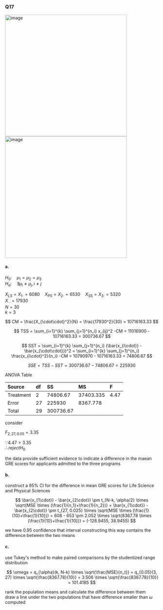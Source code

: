 ### Q17
<img width="400" alt="image" src=https://github.com/user-attachments/assets/71da293f-b0b8-475a-9a08-de08a2f3474f/>
<br>
<img width="400" alt="image" src=https://github.com/user-attachments/assets/76f9c100-f4e3-4bb5-ad97-dc732fc681d9/>

#### a.

$H_0: \quad \mu_1 = \mu_2 = \mu_3$  
$H_a: \quad \exists \mu_i \neq \mu_j, i \neq j$  

$X_{LS} = X_{1\cdot} = 6080 \quad X_{PS} = X_{2\cdot} = 6530 \quad X_{SS} = X_{3\cdot} = 5320$  
$X_{\cdot\cdot} = 17930$  
$N = 30$  
$k = 3$  

$$
CM = \frac{X_{\cdot\cdot}^2}{N} = \frac{17930^2}{30} = 10716163.33
$$

$$
TSS = \sum_{i=1}^{k} \sum_{j=1}^{n_i} x_{ij}^2 -CM = 11016900 - 10716163.33 = 300736.67
$$

$$
SST = \sum_{i=1}^{k} \sum_{j=1}^{n_i} (\bar{x_{i\cdot}} - \bar{x_{\cdot\cdot}})^2 = \sum_{i=1}^{k} \sum_{j=1}^{n_i} \frac{x_{i\cdot}^2}{n_i} -CM = 10790970 - 10716163.33 = 74806.67
$$

$$
SSE = TSS - SST = 300736.67 - 74806.67 = 225930
$$

ANOVA Table

| Source | df | SS | MS | F |
|:------|:------|:------|:------|:------|
| Treatment | 2 | 74806.67 | 37403.335 | 4.47 |
| Error | 27 | 225930 | 8367.778 |  |
| Total | 29 | 300736.67 |  |  |

consider  

$F_{2, 27, 0.05} = 3.35$  

$\because 4.47 > 3.35$  
$\therefore reject H_0$  

the data provide sufficient evidence to indicate a difference in the maean GRE scores for applicants admitted to the three programs  

#### b.

construct a 95% CI for the difference in mean GRE scores for Life Science and Physical Sciences

$$
\bar{x_{1\cdot}} - \bar{x_{2\cdot}} \pm t_{N-k, \alpha/2} \times \sqrt{MSE \times (\frac{1}{n_1}+\frac{1}{n_2})}
= \bar{x_{1\cdot}} - \bar{x_{2\cdot}} \pm t_{27, 0.025} \times \sqrt{MSE \times (\frac{1}{10}+\frac{1}{10})}
= 608 - 653 \pm 2.052 \times \sqrt{8367.78 \times (\frac{1}{10}+\frac{1}{10})}
= (-128.9455, 38.9455)
$$

$\text{we have 0.95 confidence that interval constructing this way contains the difference between the two means}$  

#### c.

use Tukey's method to make paired comparisons by the studentized range distribution  

$$
\omega = q_{\alpha}(k, N-k) \times \sqrt{\frac{MSE}{n_t}}
= q_{0.05}(3, 27) \times \sqrt{\frac{8367.78}{10}}
= 3.506 \times \sqrt{\frac{8367.78}{10}}
= 101.4185
$$

rank the population means and calculate the difference between them  
draw a line under the two populations that have difference smaller than $\omega$ computed   



